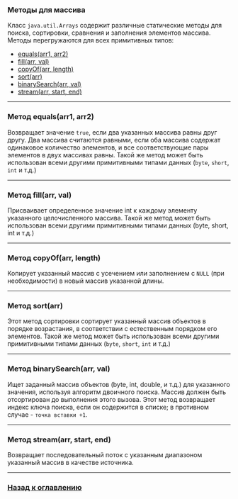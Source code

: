 ### Методы для массива

Класс `java.util.Arrays` содержит различные статические методы для поиска, сортировки, сравнения и заполнения элементов массива.
Методы перегружаются для всех примитивных типов:

- [equals(arr1, arr2)](#Метод-equals(arr1,-arr2))
- [fill(arr, val)](#Метод-fill(arr,-val))
- [copyOf(arr, length)](#Метод-copyOf(arr,-length))
- [sort(arr)](#Метод-sort(arr))
- [binarySearch(arr, val)](#Метод-binarySearch(arr,-val))
- [stream(arr, start, end)](#Метод-stream(arr,-start,-end))

---

### Метод equals(arr1, arr2)

Возвращает значение `true`, если два указанных массива равны друг другу.
Два массива считаются равными, если оба массива содержат одинаковое количество элементов, и все соответствующие пары элементов в двух массивах равны.
Такой же метод может быть использован всеми другими примитивными типами данных (`byte`, `short`, `int` и т.д.)

---

### Метод fill(arr, val)

Присваивает определенное значение int к каждому элементу указанного целочисленного массива.
Такой же метод может быть использован всеми другими примитивными типами данных (byte, short, int и т.д.)

---

### Метод copyOf(arr, length)

Копирует указанный массив с усечением или заполнением c `NULL` (при необходимости) в новый массив указанной длины.

---

### Метод sort(arr)

Этот метод сортировки сортирует указанный массив объектов в порядке возрастания, в соответствии с естественным порядком его элементов.
Такой же метод может быть использован всеми другими примитивными типами данных (`byte`, `short`, `int` и т.д.)  

---

### Метод binarySearch(arr, val)

Ищет заданный массив объектов (byte, int, double, и т.д.) для указанного значения, используя алгоритм двоичного поиска.
Массив должен быть отсортирован до выполнения этого вызова.
Этот метод возвращает индекс ключа поиска, если он содержится в списке; в противном случае - `точка вставки +1`.

---

### Метод stream(arr, start, end)

Возвращает последовательный поток с указанным диапазоном указанный массив в качестве источника.

---

### [Назад к оглавлению](./README.md)